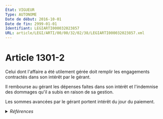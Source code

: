 ```yaml
---
État: VIGUEUR
Type: AUTONOME
Date de début: 2016-10-01
Date de fin: 2999-01-01
Identifiant: LEGIARTI000032023857
URL: article/LEGI/ARTI/00/00/32/02/38/LEGIARTI000032023857.xml
---
```


<h1>Article 1301-2</h1>

Celui dont l'affaire a été utilement gérée doit remplir les engagements
contractés dans son intérêt par le gérant.<br />

Il rembourse au gérant les dépenses faites dans son intérêt et l'indemnise des
dommages qu'il a subis en raison de sa gestion.<br />

Les sommes avancées par le gérant portent intérêt du jour du paiement.


<details>
  <summary><em>Références</em></summary>

  <h2>Articles faisant référence à l'article</h2>
  
  <ul>
    <li>
      <a href="https://legal.tricoteuses.fr//redirection/LEGIARTI000032006591?vers=git&vers=legifrance">Ordonnance n° 2016-131 du 10 février 2016 portant réforme du droit des contrats, du régime général et de la preuve des obligations - article 2 ENTIEREMENT_MODIF</a> CREE source
    </li>
  </ul>
  
  <h2>Références faites par l'article</h2>
  
  <ul>
    <li>
      2016-02-10 CREE cible <a href="https://legal.tricoteuses.fr//redirection/LEGIARTI000032006591?vers=git&vers=legifrance">Ordonnance n° 2016-131 du 10 février 2016 portant réforme du droit des contrats, du régime général et de la preuve des obligations - article 2 ENTIEREMENT_MODIF</a>
    </li>
    <li>
      2999-01-01 CONCORDANCE source <a href="https://legal.tricoteuses.fr//redirection/LEGIARTI000006438757?vers=git&vers=legifrance">Code civil - article 1375 AUTONOME MODIFIE, en vigueur du 1804-03-21 au 2016-10-01</a>
    </li>
  </ul>
</details>
